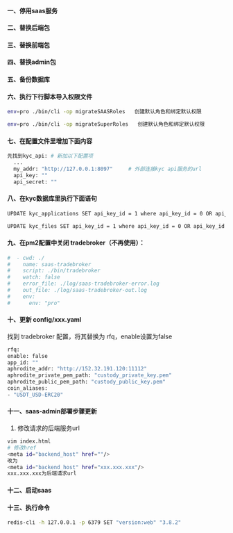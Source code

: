 #### 一、停用saas服务
#### 二、替换后端包
#### 三、替换前端包
#### 四、替换admin包
#### 五、备份数据库
#### 六、执行下行脚本导入权限文件
```bash
env=pro ./bin/cli -op migrateSAASRoles   创建默认角色和绑定默认权限
```
```bash
env=pro ./bin/cli -op migrateSuperRoles   创建默认角色和绑定默认权限
```

#### 七、在配置文件里增加下面内容
```bash
先找到kyc_api: # 新加以下配置项
  ...
  my_addr: "http://127.0.0.1:8097"     # 外部连接kyc api服务的url
  api_key: ""
  api_secret: ""
```
  
#### 八、在kyc数据库里执行下面语句
```bash
UPDATE kyc_applications SET api_key_id = 1 where api_key_id = 0 OR api_key_id IS NULL;
```
```bash
UPDATE kyc_files SET api_key_id = 1 where api_key_id = 0 OR api_key_id IS NULL;
```
#### 九、在pm2配置中关闭 tradebroker（不再使用）：
```bash
#  - cwd: ./
#    name: saas-tradebroker
#    script: ./bin/tradebroker
#    watch: false
#    error_file: ./log/saas-tradebroker-error.log
#    out_file: ./log/saas-tradebroker-out.log
#    env:
#      env: "pro"
```
#### 十、更新 config/xxx.yaml
找到 tradebroker 配置，将其替换为 rfq，enable设置为false
```bash
rfq:
enable: false
app_id: ""
aphrodite_addr: "http://152.32.191.120:11112"
aphrodite_private_pem_path: "custody_private_key.pem"
aphrodite_public_pem_path: "custody_public_key.pem"
coin_aliases:
- "USDT_USD-ERC20"
```

 #### 十一、saas-admin部署步骤更新

1. 修改请求的后端服务url
```bash
vim index.html
# 修改href
<meta id="backend_host" href=""/>
改为
<meta id="backend_host" href="xxx.xxx.xxx"/>
xxx.xxx.xxx为后端请求url
```

#### 十二、启动saas
#### 十三、执行命令
 ```bash
 redis-cli -h 127.0.0.1 -p 6379 SET "version:web" "3.8.2"
 ```
